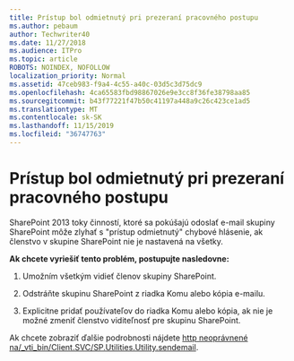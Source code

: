 ```yaml
---
title: Prístup bol odmietnutý pri prezeraní pracovného postupu
ms.author: pebaum
author: Techwriter40
ms.date: 11/27/2018
ms.audience: ITPro
ms.topic: article
ROBOTS: NOINDEX, NOFOLLOW
localization_priority: Normal
ms.assetid: 47ceb983-f9a4-4c55-a40c-03d5c3d75dc9
ms.openlocfilehash: 4ca65583fbd98867026e9e3cc8f36fe38798aa85
ms.sourcegitcommit: b43f77221f47b50c41197a448a9c26c423ce1ad5
ms.translationtype: MT
ms.contentlocale: sk-SK
ms.lasthandoff: 11/15/2019
ms.locfileid: "36747763"
---
```

# <a name="access-denied-when-viewing-a-workflow"></a>Prístup bol odmietnutý pri prezeraní pracovného postupu

SharePoint 2013 toky činností, ktoré sa pokúšajú odoslať e-mail skupiny SharePoint môže zlyhať s "prístup odmietnutý" chybové hlásenie, ak členstvo v skupine SharePoint nie je nastavená na všetky.
  
 **Ak chcete vyriešiť tento problém, postupujte nasledovne:**
  
 1. Umožním všetkým vidieť členov skupiny SharePoint.
  
 2. Odstráňte skupinu SharePoint z riadka Komu alebo kópia e-mailu.
  
 3. Explicitne pridať používateľov do riadka Komu alebo kópia, ak nie je možné zmeniť členstvo viditeľnosť pre skupinu SharePoint.
  
Ak chcete zobraziť ďalšie podrobnosti nájdete [http neoprávnené na/_vti_bin/Client.SVC/SP.Utilities.Utility.sendemail](https://go.microsoft.com/fwlink/?linkid=2044694&amp;clcid=0x409).
  